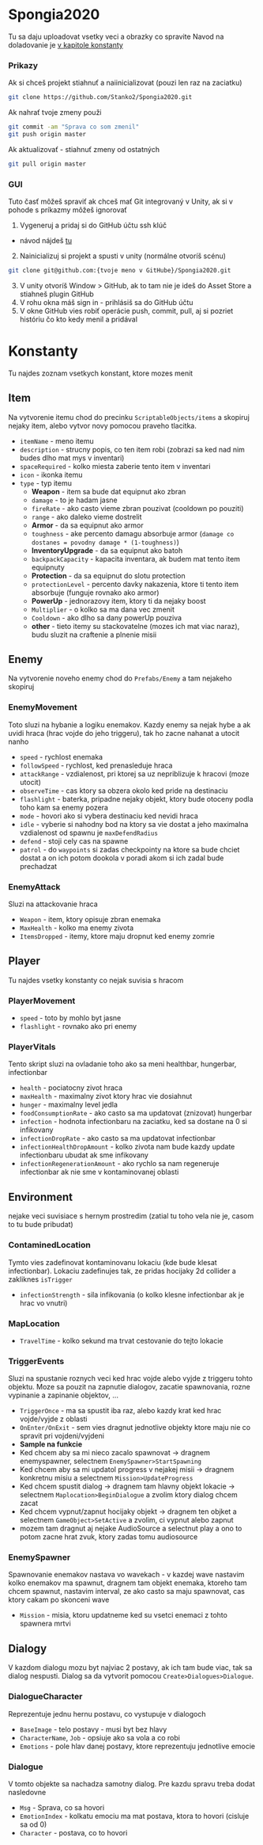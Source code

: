 # Spongia2020
Tu sa daju uploadovat vsetky veci a obrazky co spravite
Navod na doladovanie je [v kapitole konstanty](#konstanty)
### Prikazy
Ak si chceš projekt stiahnuť a naiinicializovat (pouzi len raz na zaciatku)
```bash
git clone https://github.com/Stanko2/Spongia2020.git
```
Ak nahrať tvoje zmeny použi
```bash
git commit -am "Sprava co som zmenil"
git push origin master
```
Ak aktualizovať - stiahnuť zmeny od ostatných
```bash
git pull origin master
```
### GUI
Tuto časť môžeš spraviť ak chceš mať Git integrovaný v Unity, ak si v pohode s príkazmy môžeš ignorovať
1. Vygeneruj a pridaj si do GitHub účtu ssh klúč
 - návod nájdeš [tu](https://docs.github.com/en/free-pro-team@latest/github/authenticating-to-github/generating-a-new-ssh-key-and-adding-it-to-the-ssh-agent)
2. Nainicializuj si projekt a spusti v unity (normálne otvoríš scénu)
```bash
git clone git@github.com:{tvoje meno v GitHube}/Spongia2020.git
```
3. V unity otvoríš Window > GitHub, ak to tam nie je ideš do Asset Store a stiahneš plugin GitHub
4. V rohu okna máš sign in - prihlásiš sa do GitHub účtu
5. V okne GitHub vies robiť operácie push, commit, pull, aj si pozriet históriu čo kto kedy menil a pridával

# Konstanty
Tu najdes zoznam vsetkych konstant, ktore mozes menit
## Item
Na vytvorenie itemu chod do precinku `ScriptableObjects/items` a skopiruj nejaky item, alebo vytvor novy pomocou praveho tlacitka.
* `itemName` - meno itemu
* `description` - strucny popis, co ten item robi (zobrazi sa ked nad nim budes dlho mat mys v inventari)
* `spaceRequired` - kolko miesta zaberie tento item v inventari
* `icon` - ikonka itemu
* `type` - typ itemu 
  * __Weapon__ - item sa bude dat equipnut ako zbran
   * `damage` - to je hadam jasne
   * `fireRate` - ako casto vieme zbran pouzivat (cooldown po pouziti)
   * `range` - ako daleko vieme dostrelit
  * __Armor__ - da sa equipnut ako armor
   * `toughness` - ake percento damagu absorbuje armor (`damage co dostanes = povodny damage * (1-toughness)`)
  * __InventoryUpgrade__ - da sa equipnut ako batoh
   * `backpackCapacity` - kapacita inventara, ak budem mat tento item equipnuty
  * __Protection__ - da sa equipnut do slotu protection
   * `protectionLevel` - percento davky nakazenia, ktore ti tento item absorbuje (funguje rovnako ako armor)
  * __PowerUp__ - jednorazovy item, ktory ti da nejaky boost
   * `Multiplier` - o kolko sa ma dana vec zmenit
   * `Cooldown` - ako dlho sa dany powerUp pouziva
  * __other__ - tieto itemy su stackovatelne (mozes ich mat viac naraz), budu sluzit na craftenie a plnenie misii
## Enemy
Na vytvorenie noveho enemy chod do `Prefabs/Enemy` a tam nejakeho skopiruj
### EnemyMovement
Toto sluzi na hybanie a logiku enemakov. Kazdy enemy sa nejak hybe a ak uvidi hraca (hrac vojde do jeho triggeru), tak ho zacne nahanat a utocit nanho
* `speed` - rychlost enemaka
* `followSpeed` - rychlost, ked prenasleduje hraca
* `attackRange` - vzdialenost, pri ktorej sa uz nepriblizuje k hracovi (moze utocit)
* `observeTime` - cas ktory sa obzera okolo ked pride na destinaciu
* `flashlight` - baterka, pripadne nejaky objekt, ktory bude otoceny podla toho kam sa enemy pozera
* `mode` - hovori ako si vybera destinaciu ked nevidi hraca
 * `idle` - vyberie si nahodny bod na ktory sa vie dostat a jeho maximalna vzdialenost od spawnu je `maxDefendRadius`
 * `defend` - stoji cely cas na spawne
 * `patrol` - do `waypoints` si zadas checkpointy na ktore sa bude chciet dostat a on ich potom dookola v poradi akom si ich zadal bude prechadzat
### EnemyAttack
Sluzi na attackovanie hraca
* `Weapon` - item, ktory opisuje zbran enemaka
* `MaxHealth` - kolko ma enemy zivota
* `ItemsDropped` - itemy, ktore maju dropnut ked enemy zomrie
## Player
Tu najdes vsetky konstanty co nejak suvisia s hracom
### PlayerMovement
* `speed` - toto by mohlo byt jasne
* `flashlight` - rovnako ako pri enemy
### PlayerVitals
Tento skript sluzi na ovladanie toho ako sa meni healthbar, hungerbar, infectionbar
* `health` - pociatocny zivot hraca
* `maxHealth` - maximalny zivot ktory hrac vie dosiahnut
* `hunger` - maximalny level jedla
* `foodConsumptionRate` - ako casto sa ma updatovat (znizovat) hungerbar
* `infection` - hodnota infectionbaru na zaciatku, ked sa dostane na 0 si infikovany
* `infectionDropRate` - ako casto sa ma updatovat infectionbar
* `infectionHealthDropAmount` - kolko zivota nam bude kazdy update infectionbaru ubudat ak sme infikovany
* `infectionRegenerationAmount` - ako rychlo sa nam regeneruje infectionbar ak nie sme v kontaminovanej oblasti
## Environment
nejake veci suvisiace s hernym prostredim (zatial tu toho vela nie je, casom to tu bude pribudat)
### ContaminedLocation
Tymto vies zadefinovat kontaminovanu lokaciu (kde bude klesat infectionbar). Lokaciu zadefinujes tak, ze pridas hocijaky 2d collider a zakliknes `isTrigger`
* `infectionStrength` - sila infikovania (o kolko klesne infectionbar ak je hrac vo vnutri)
### MapLocation
* `TravelTime` - kolko sekund ma trvat cestovanie do tejto lokacie
### TriggerEvents
Sluzi na spustanie roznych veci ked hrac vojde alebo vyjde z triggeru tohto objektu. Moze sa pouzit na zapnutie dialogov, zacatie spawnovania, rozne vypinanie a zapinanie objektov, ...
* `TriggerOnce` - ma sa spustit iba raz, alebo kazdy krat ked hrac vojde/vyjde z oblasti
* `OnEnter/OnExit` - sem vies dragnut jednotlive objekty ktore maju nie co spravit pri vojdeni/vyjdeni
* __Sample na funkcie__
 * Ked chcem aby sa mi nieco zacalo spawnovat -> dragnem enemyspawner, selectnem `EnemySpawner>StartSpawning`
 * Ked chcem aby sa mi updatol progress v nejakej misii -> dragnem konkretnu misiu a selectnem `Mission>UpdateProgress`
 * Ked chcem spustit dialog -> dragnem tam hlavny objekt lokacie -> selectnem `Maplocation>BeginDialogue` a zvolim ktory dialog chcem zacat
 * Ked chcem vypnut/zapnut hocijaky objekt -> dragnem ten objket a selectnem `GameObject>SetActive` a zvolim, ci vypnut alebo zapnut
 * mozem tam dragnut aj nejake AudioSource a selectnut play a ono to potom zacne hrat zvuk, ktory zadas tomu audiosource
### EnemySpawner
Spawnovanie enemakov nastava vo wavekach - v kazdej wave nastavim kolko enemakov ma spawnut, dragnem tam objekt enemaka, ktoreho tam chcem spawnut, nastavim interval, ze ako casto sa maju spawnovat, cas ktory cakam po skonceni wave
* `Mission` - misia, ktoru updatneme ked su vsetci enemaci z tohto spawnera mrtvi

## Dialogy
V kazdom dialogu mozu byt najviac 2 postavy, ak ich tam bude viac, tak sa dialog nespusti. Dialog sa da vytvorit pomocou `Create>Dialogues>Dialogue`.
### DialogueCharacter
Reprezentuje jednu hernu postavu, co vystupuje v dialogoch
* `BaseImage` - telo postavy - musi byt bez hlavy
* `CharacterName`, `Job` - opsiuje ako sa vola a co robi
* `Emotions` - pole hlav danej postavy, ktore reprezentuju jednotlive emocie
### Dialogue
V tomto objekte sa nachadza samotny dialog. Pre kazdu spravu treba dodat nasledovne
* `Msg` - Sprava, co sa hovori
* `EmotionIndex` - kolkatu emociu ma mat postava, ktora to hovori (cisluje sa od 0)
* `Character` - postava, co to hovori
